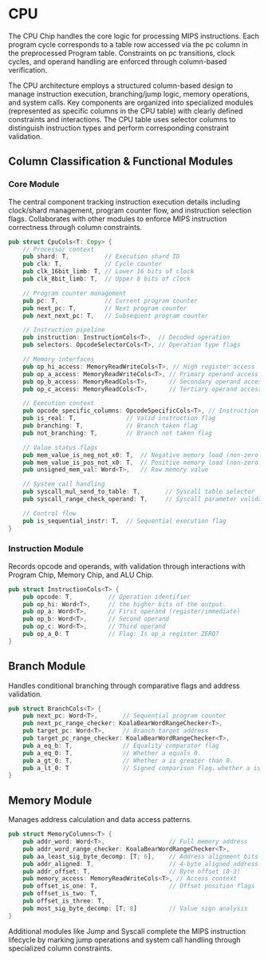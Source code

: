 # CPU 

The CPU Chip handles the core logic for processing MIPS instructions. Each program cycle corresponds to a table row accessed via the pc column in the preprocessed Program table. Constraints on pc transitions, clock cycles, and operand handling are enforced through column-based verification.

The CPU architecture employs a structured column-based design to manage instruction execution, branching/jump logic, memory operations, and system calls. Key components are organized into specialized modules (represented as specific columns in the CPU table) with clearly defined constraints and interactions. The CPU table uses selector columns to distinguish instruction types and perform corresponding constraint validation.

## Column Classification & Functional Modules

### Core Module
The central component tracking instruction execution details including clock/shard management, program counter flow, and instruction selection flags. Collaborates with other modules to enforce MIPS instruction correctness through column constraints.

```rust
pub struct CpuCols<T: Copy> {
    // Processor context
    pub shard: T,          // Execution shard ID
    pub clk: T,            // Cycle counter
    pub clk_16bit_limb: T, // Lower 16 bits of clock
    pub clk_8bit_limb: T,  // Upper 8 bits of clock

    // Program counter management
    pub pc: T,             // Current program counter
    pub next_pc: T,        // Next program counter
    pub next_next_pc: T,   // Subsequent program counter

    // Instruction pipeline
    pub instruction: InstructionCols<T>,  // Decoded operation
    pub selectors: OpcodeSelectorCols<T>, // Operation type flags

    // Memory interfaces 
    pub op_hi_access: MemoryReadWriteCols<T>, // High register access
    pub op_a_access: MemoryReadWriteCols<T>, // Primary operand access
    pub op_b_access: MemoryReadCols<T>,      // Secondary operand access
    pub op_c_access: MemoryReadCols<T>,      // Tertiary operand access

    // Execution context 
    pub opcode_specific_columns: OpcodeSpecificCols<T>, // Instruction-type specific data
    pub is_real: T,              // Valid instruction flag
    pub branching: T,            // Branch taken flag
    pub not_branching: T,        // Branch not taken flag

    // Value status flags 
    pub mem_value_is_neg_not_x0: T,  // Negative memory load (non-zero register)
    pub mem_value_is_pos_not_x0: T,  // Positive memory load (non-zero register)
    pub unsigned_mem_val: Word<T>,   // Raw memory value

    // System call handling 
    pub syscall_mul_send_to_table: T,       // Syscall table selector
    pub syscall_range_check_operand: T,     // Syscall parameter validator

    // Control flow 
    pub is_sequential_instr: T,  // Sequential execution flag
}
```


### Instruction Module
Records opcode and operands, with validation through interactions with Program Chip, Memory Chip, and ALU Chip.

```Rust
pub struct InstructionCols<T> {
    pub opcode: T,          // Operation identifier
    pub op_hi: Word<T>,     // the higher bits of the output.
    pub op_a: Word<T>,      // First operand (register/immediate)
    pub op_b: Word<T>,      // Second operand
    pub op_c: Word<T>,      // Third operand
    pub op_a_0: T           // Flag: Is op_a register ZERO?
}
```
## Branch Module
Handles conditional branching through comparative flags and address validation. 

```Rust
pub struct BranchCols<T> {
    pub next_pc: Word<T>,       // Sequential program counter
    pub next_pc_range_checker: KoalaBearWordRangeChecker<T>, 
    pub target_pc: Word<T>,     // Branch target address
    pub target_pc_range_checker: KoalaBearWordRangeChecker<T>, 
    pub a_eq_b: T,              // Equality comparator flag
    pub a_eq_0: T,              // Whether a equals 0.
    pub a_gt_0: T,              // Whether a is greater than 0.
    pub a_lt_0: T               // Signed comparison flag，whether a is less than 0
}
```

## Memory Module
Manages address calculation and data access patterns.

```Rust
pub struct MemoryColumns<T> {
    pub addr_word: Word<T>,                  // Full memory address
    pub addr_word_range_checker: KoalaBearWordRangeChecker<T>,
    pub aa_least_sig_byte_decomp: [T; 6],    // Address alignment bits
    pub addr_aligned: T,                     // 4-byte aligned address
    pub addr_offset: T,                      // Byte offset (0-3)
    pub memory_access: MemoryReadWriteCols<T>, // Access context
    pub offset_is_one: T,                    // Offset position flags
    pub offset_is_two: T,
    pub offset_is_three: T,
    pub most_sig_byte_decomp: [T; 8]         // Value sign analysis
}
```

Additional modules like ​Jump and ​Syscall complete the MIPS instruction lifecycle by marking jump operations and system call handling through specialized column constraints.
